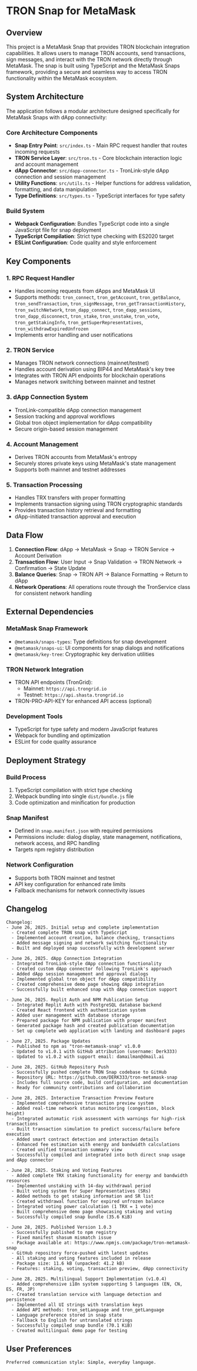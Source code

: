 # TRON Snap for MetaMask

## Overview

This project is a MetaMask Snap that provides TRON blockchain integration capabilities. It allows users to manage TRON accounts, send transactions, sign messages, and interact with the TRON network directly through MetaMask. The snap is built using TypeScript and the MetaMask Snaps framework, providing a secure and seamless way to access TRON functionality within the MetaMask ecosystem.

## System Architecture

The application follows a modular architecture designed specifically for MetaMask Snaps with dApp connectivity:

### Core Architecture Components
- **Snap Entry Point**: `src/index.ts` - Main RPC request handler that routes incoming requests
- **TRON Service Layer**: `src/tron.ts` - Core blockchain interaction logic and account management
- **dApp Connector**: `src/dapp-connector.ts` - TronLink-style dApp connection and session management
- **Utility Functions**: `src/utils.ts` - Helper functions for address validation, formatting, and data manipulation
- **Type Definitions**: `src/types.ts` - TypeScript interfaces for type safety

### Build System
- **Webpack Configuration**: Bundles TypeScript code into a single JavaScript file for snap deployment
- **TypeScript Compilation**: Strict type checking with ES2020 target
- **ESLint Configuration**: Code quality and style enforcement

## Key Components

### 1. RPC Request Handler
- Handles incoming requests from dApps and MetaMask UI
- Supports methods: `tron_connect`, `tron_getAccount`, `tron_getBalance`, `tron_sendTransaction`, `tron_signMessage`, `tron_getTransactionHistory`, `tron_switchNetwork`, `tron_dapp_connect`, `tron_dapp_sessions`, `tron_dapp_disconnect`, `tron_stake`, `tron_unstake`, `tron_vote`, `tron_getStakingInfo`, `tron_getSuperRepresentatives`, `tron_withdrawExpiredUnfrozen`
- Implements error handling and user notifications

### 2. TRON Service
- Manages TRON network connections (mainnet/testnet)
- Handles account derivation using BIP44 and MetaMask's key tree
- Integrates with TRON API endpoints for blockchain operations
- Manages network switching between mainnet and testnet

### 3. dApp Connection System
- TronLink-compatible dApp connection management
- Session tracking and approval workflows
- Global tron object implementation for dApp compatibility
- Secure origin-based session management

### 4. Account Management
- Derives TRON accounts from MetaMask's entropy
- Securely stores private keys using MetaMask's state management
- Supports both mainnet and testnet addresses

### 5. Transaction Processing
- Handles TRX transfers with proper formatting
- Implements transaction signing using TRON cryptographic standards
- Provides transaction history retrieval and formatting
- dApp-initiated transaction approval and execution

## Data Flow

1. **Connection Flow**: dApp → MetaMask → Snap → TRON Service → Account Derivation
2. **Transaction Flow**: User Input → Snap Validation → TRON Network → Confirmation → State Update
3. **Balance Queries**: Snap → TRON API → Balance Formatting → Return to dApp
4. **Network Operations**: All operations route through the TronService class for consistent network handling

## External Dependencies

### MetaMask Snap Framework
- `@metamask/snaps-types`: Type definitions for snap development
- `@metamask/snaps-ui`: UI components for snap dialogs and notifications
- `@metamask/key-tree`: Cryptographic key derivation utilities

### TRON Network Integration
- TRON API endpoints (TronGrid):
  - Mainnet: `https://api.trongrid.io`
  - Testnet: `https://api.shasta.trongrid.io`
- TRON-PRO-API-KEY for enhanced API access (optional)

### Development Tools
- TypeScript for type safety and modern JavaScript features
- Webpack for bundling and optimization
- ESLint for code quality assurance

## Deployment Strategy

### Build Process
1. TypeScript compilation with strict type checking
2. Webpack bundling into single `dist/bundle.js` file
3. Code optimization and minification for production

### Snap Manifest
- Defined in `snap.manifest.json` with required permissions
- Permissions include: dialog display, state management, notifications, network access, and RPC handling
- Targets npm registry distribution

### Network Configuration
- Supports both TRON mainnet and testnet
- API key configuration for enhanced rate limits
- Fallback mechanisms for network connectivity issues

## Changelog

```
Changelog:
- June 26, 2025. Initial setup and complete implementation
  - Created complete TRON snap with TypeScript
  - Implemented account creation, balance checking, transactions
  - Added message signing and network switching functionality
  - Built and deployed snap successfully with development server

- June 26, 2025. dApp Connection Integration
  - Integrated TronLink-style dApp connection functionality
  - Created custom dApp connector following TronLink's approach
  - Added dApp session management and approval dialogs
  - Implemented global tron object for dApp compatibility
  - Created comprehensive demo page showing dApp integration
  - Successfully built enhanced snap with dApp connection support

- June 26, 2025. Replit Auth and NPM Publication Setup
  - Integrated Replit Auth with PostgreSQL database backend
  - Created React frontend with authentication system
  - Added user management with database storage
  - Prepared package for NPM publication with proper manifest
  - Generated package hash and created publication documentation
  - Set up complete web application with landing and dashboard pages

- June 27, 2025. Package Updates
  - Published to npm as "tron-metamask-snap" v1.0.0
  - Updated to v1.0.1 with GitHub attribution (username: Derk333)
  - Updated to v1.0.2 with support email: damailman@dmail.ai

- June 28, 2025. GitHub Repository Push
  - Successfully pushed complete TRON Snap codebase to GitHub
  - Repository URL: https://github.com/DERK333/tron-metamask-snap
  - Includes full source code, build configuration, and documentation
  - Ready for community contributions and collaboration

- June 28, 2025. Interactive Transaction Preview Feature
  - Implemented comprehensive transaction preview system
  - Added real-time network status monitoring (congestion, block height)
  - Integrated automatic risk assessment with warnings for high-risk transactions
  - Built transaction simulation to predict success/failure before execution
  - Added smart contract detection and interaction details
  - Enhanced fee estimation with energy and bandwidth calculations
  - Created unified transaction summary view
  - Successfully compiled and integrated into both direct snap usage and dApp connector

- June 28, 2025. Staking and Voting Features
  - Added complete TRX staking functionality for energy and bandwidth resources
  - Implemented unstaking with 14-day withdrawal period
  - Built voting system for Super Representatives (SRs)
  - Added methods to get staking information and SR list
  - Created withdrawal function for expired unfrozen balance
  - Integrated voting power calculation (1 TRX = 1 vote)
  - Built comprehensive demo page showcasing staking and voting
  - Successfully compiled snap bundle (35.6 KiB)

- June 28, 2025. Published Version 1.0.3
  - Successfully published to npm registry
  - Fixed manifest shasum mismatch issue
  - Package available at: https://www.npmjs.com/package/tron-metamask-snap
  - GitHub repository force-pushed with latest updates
  - All staking and voting features included in release
  - Package size: 11.6 kB (unpacked: 41.2 kB)
  - Features: staking, voting, transaction preview, dApp connectivity

- June 28, 2025. Multilingual Support Implementation (v1.0.4)
  - Added comprehensive i18n system supporting 5 languages (EN, CN, ES, FR, JP)
  - Created translation service with language detection and persistence
  - Implemented all UI strings with translation keys
  - Added API methods: tron_setLanguage and tron_getLanguage
  - Language preference stored in snap state
  - Fallback to English for untranslated strings
  - Successfully compiled snap bundle (70.1 KiB)
  - Created multilingual demo page for testing
```

## User Preferences

```
Preferred communication style: Simple, everyday language.
```